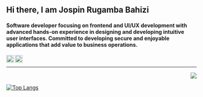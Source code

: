 ## Hi there, I am Jospin Rugamba Bahizi

#### Software developer focusing on frontend and UI/UX development with advanced hands-on experience in designing and developing intuitive user interfaces. Committed to developing secure and enjoyable applications that add value to business operations.


[<img align="left" alt="Jospin Rugamba Bahizi | Twitter" width="20px"  src="https://cdn.jsdelivr.net/npm/simple-icons@v3/icons/twitter.svg" />][twitter] 
[<img align="left" alt="Jospin Rugamba Bahizi | LinkedIn" width="20px" src="https://cdn.jsdelivr.net/npm/simple-icons@v3/icons/linkedin.svg" />][linkedin] 
<br>

---


<a href="https://github.com/jospinbahizi">
  <img align="right" src="https://github-readme-stats.vercel.app/api?username=jospinbahizi&show_icons=true&hide_border=true&theme=gotham&inlude_all_commits=true&count_private=true&show_owner=true" />
</a>

<br/>

[![Top Langs](https://github-readme-stats.vercel.app/api/top-langs/?username=jospinbahizi&langs_count=10&theme=gotham&hide_border=true)](https://github.com/jospinbahizi/github-readme-stats)



[twitter]: https://twitter.com/jospinrugamba
[linkedin]: https://twitter.com/jospinbahizi


